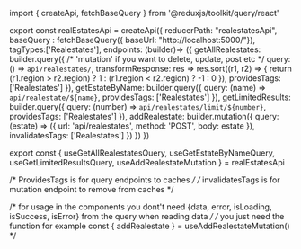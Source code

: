 import { createApi, fetchBaseQuery } from '@reduxjs/toolkit/query/react'

export const realEstatesApi = createApi({
    reducerPath: "realestatesApi",
    baseQuery : fetchBaseQuery({ baseUrl: "http://localhost:5000/"}),
    tagTypes:['Realestates'],
    endpoints: (builder)=> ({
        getAllRealestates: builder.query({       /* 'mutation' if you want to delete, update, post etc */
            query: () => `api/realestates/`,
            transformResponse: res => res.sort((r1, r2) => {
                return (r1.region > r2.region) ? 1 : (r1.region < r2.region) ? -1 : 0
            }),
            providesTags: ['Realestates']
        }),
        getEstateByName: builder.query({
            query: (name) => `api/realestate/${name}`,
            providesTags: ['Realestates']
        }),
        getLimitedResults: builder.query({
            query: (number) => `api/realestates/limit/${number}`,
            providesTags: ['Realestates']
        }),
        addRealestate: builder.mutation({
            query: (estate) => ({
             url: 'api/realestates',
             method: 'POST',
             body: estate
            }),
            invalidatesTags: ['Realestates']
        })
    })
})

export const { useGetAllRealestatesQuery, useGetEstateByNameQuery, useGetLimitedResultsQuery, useAddRealestateMutation } = realEstatesApi

/* ProvidesTags is for query endpoints to caches */
/* invalidatesTags is for mutation endpoint to remove from caches */

/* for usage in the components you dont't need {data, error, isLoading, isSuccess, isError} from the query when reading data */
/* you just need the function for example const {  addRealestate } = useAddRealestateMutation() */